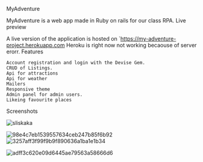 MyAdventure

MyAdventure is a web app made in Ruby on rails for our class RPA.
Live preview

A live version of the application is hosted on `https://my-adventure-project.herokuapp.com
Heroku is right now not working becaouse of server erorr.
Features

    Account registration and login with the Devise Gem.
    CRUD of Listings.
    Api for attractions
    Api for weather 
    Mailers 
    Responsive theme
    Admin panel for admin users.
    Likeing favourite places

Screenshots

![sliskaka](https://user-images.githubusercontent.com/64775667/166437232-e54a5858-eb07-48b9-814d-b65b7fd804e7.jpg)

![98e4c7eb1539557634ceb247b85f6b92](https://user-images.githubusercontent.com/64775667/166437409-4986b3d9-1b71-45c4-a7f7-67c26e602fe8.png)
![3257aff3f99f9b9f890636a1ba1e1b34](https://user-images.githubusercontent.com/64775667/166437445-f267efed-5036-4b60-a10d-1668f822dc7b.png)

![adff3c620e09d6445ae79563a58666d6](https://user-images.githubusercontent.com/64775667/166437469-2db5917c-41dd-4d9a-8a17-1694e5bacffc.png)
